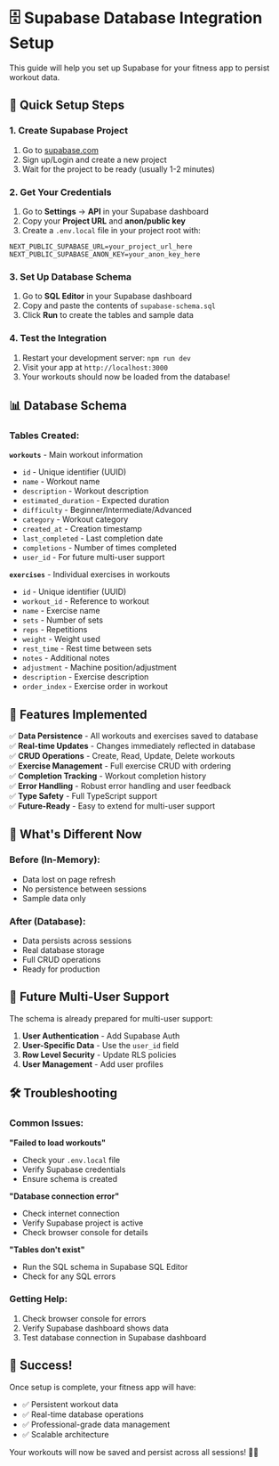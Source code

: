 # 🗄️ Supabase Database Integration Setup

This guide will help you set up Supabase for your fitness app to persist workout data.

## 🚀 Quick Setup Steps

### 1. Create Supabase Project

1. Go to [supabase.com](https://supabase.com)
2. Sign up/Login and create a new project
3. Wait for the project to be ready (usually 1-2 minutes)

### 2. Get Your Credentials

1. Go to **Settings** → **API** in your Supabase dashboard
2. Copy your **Project URL** and **anon/public key**
3. Create a `.env.local` file in your project root with:

```env
NEXT_PUBLIC_SUPABASE_URL=your_project_url_here
NEXT_PUBLIC_SUPABASE_ANON_KEY=your_anon_key_here
```

### 3. Set Up Database Schema

1. Go to **SQL Editor** in your Supabase dashboard
2. Copy and paste the contents of `supabase-schema.sql`
3. Click **Run** to create the tables and sample data

### 4. Test the Integration

1. Restart your development server: `npm run dev`
2. Visit your app at `http://localhost:3000`
3. Your workouts should now be loaded from the database!

## 📊 Database Schema

### Tables Created:

**`workouts`** - Main workout information
- `id` - Unique identifier (UUID)
- `name` - Workout name
- `description` - Workout description
- `estimated_duration` - Expected duration
- `difficulty` - Beginner/Intermediate/Advanced
- `category` - Workout category
- `created_at` - Creation timestamp
- `last_completed` - Last completion date
- `completions` - Number of times completed
- `user_id` - For future multi-user support

**`exercises`** - Individual exercises in workouts
- `id` - Unique identifier (UUID)
- `workout_id` - Reference to workout
- `name` - Exercise name
- `sets` - Number of sets
- `reps` - Repetitions
- `weight` - Weight used
- `rest_time` - Rest time between sets
- `notes` - Additional notes
- `adjustment` - Machine position/adjustment
- `description` - Exercise description
- `order_index` - Exercise order in workout

## 🔧 Features Implemented

✅ **Data Persistence** - All workouts and exercises saved to database  
✅ **Real-time Updates** - Changes immediately reflected in database  
✅ **CRUD Operations** - Create, Read, Update, Delete workouts  
✅ **Exercise Management** - Full exercise CRUD with ordering  
✅ **Completion Tracking** - Workout completion history  
✅ **Error Handling** - Robust error handling and user feedback  
✅ **Type Safety** - Full TypeScript support  
✅ **Future-Ready** - Easy to extend for multi-user support  

## 🎯 What's Different Now

### Before (In-Memory):
- Data lost on page refresh
- No persistence between sessions
- Sample data only

### After (Database):
- Data persists across sessions
- Real database storage
- Full CRUD operations
- Ready for production

## 🔮 Future Multi-User Support

The schema is already prepared for multi-user support:

1. **User Authentication** - Add Supabase Auth
2. **User-Specific Data** - Use the `user_id` field
3. **Row Level Security** - Update RLS policies
4. **User Management** - Add user profiles

## 🛠️ Troubleshooting

### Common Issues:

**"Failed to load workouts"**
- Check your `.env.local` file
- Verify Supabase credentials
- Ensure schema is created

**"Database connection error"**
- Check internet connection
- Verify Supabase project is active
- Check browser console for details

**"Tables don't exist"**
- Run the SQL schema in Supabase SQL Editor
- Check for any SQL errors

### Getting Help:

1. Check browser console for errors
2. Verify Supabase dashboard shows data
3. Test database connection in Supabase dashboard

## 🎉 Success!

Once setup is complete, your fitness app will have:
- ✅ Persistent workout data
- ✅ Real-time database operations
- ✅ Professional-grade data management
- ✅ Scalable architecture

Your workouts will now be saved and persist across all sessions! 🏋️‍♂️ 
